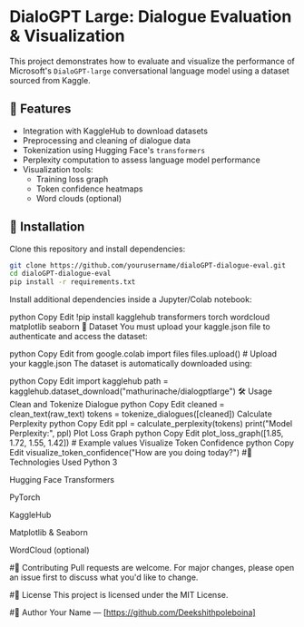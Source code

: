 # DialoGPT Large: Dialogue Evaluation & Visualization

This project demonstrates how to evaluate and visualize the performance of Microsoft's `DialoGPT-large` conversational language model using a dataset sourced from Kaggle.

## 📌 Features

- Integration with KaggleHub to download datasets  
- Preprocessing and cleaning of dialogue data  
- Tokenization using Hugging Face's `transformers`  
- Perplexity computation to assess language model performance  
- Visualization tools:
  - Training loss graph
  - Token confidence heatmaps
  - Word clouds (optional)

## 🚀 Installation

Clone this repository and install dependencies:

```bash
git clone https://github.com/yourusername/dialoGPT-dialogue-eval.git
cd dialoGPT-dialogue-eval
pip install -r requirements.txt
```
Install additional dependencies inside a Jupyter/Colab notebook:

python
Copy
Edit
!pip install kagglehub transformers torch wordcloud matplotlib seaborn
📂 Dataset
You must upload your kaggle.json file to authenticate and access the dataset:

python
Copy
Edit
from google.colab import files
files.upload()  # Upload your kaggle.json
The dataset is automatically downloaded using:

python
Copy
Edit
import kagglehub
path = kagglehub.dataset_download("mathurinache/dialogptlarge")
🛠️ Usage
Clean and Tokenize Dialogue
python
Copy
Edit
cleaned = clean_text(raw_text)
tokens = tokenize_dialogues([cleaned])
Calculate Perplexity
python
Copy
Edit
ppl = calculate_perplexity(tokens)
print("Model Perplexity:", ppl)
Plot Loss Graph
python
Copy
Edit
plot_loss_graph([1.85, 1.72, 1.55, 1.42])  # Example values
Visualize Token Confidence
python
Copy
Edit
visualize_token_confidence("How are you doing today?")
#🧰 Technologies Used
Python 3

Hugging Face Transformers

PyTorch

KaggleHub

Matplotlib & Seaborn

WordCloud (optional)

#🤝 Contributing
Pull requests are welcome. For major changes, please open an issue first to discuss what you'd like to change.

#📄 License
This project is licensed under the MIT License.

#👤 Author
Your Name — [https://github.com/Deekshithpoleboina]
